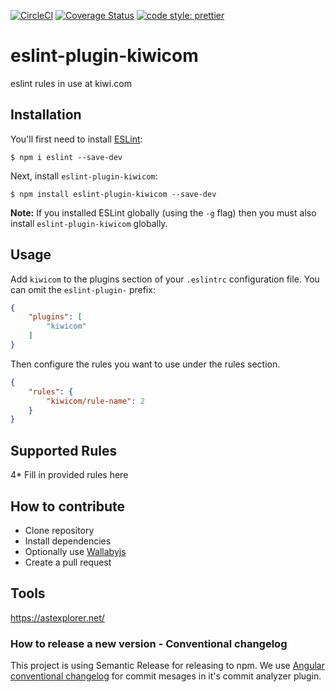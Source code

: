 [![CircleCI](https://circleci.com/gh/kiwicom/eslint-plugin-kiwicom.svg?style=svg)](https://circleci.com/gh/kiwicom/eslint-plugin-kiwicom)
[![Coverage Status](https://coveralls.io/repos/github/kiwicom/eslint-plugin-kiwicom/badge.svg?branch=master)](https://coveralls.io/github/kiwicom/eslint-plugin-kiwicom?branch=master)
[![code style: prettier](https://img.shields.io/badge/code_style-prettier-ff69b4.svg?style=flat-square)](https://github.com/prettier/prettier)

# eslint-plugin-kiwicom

eslint rules in use at kiwi.com

## Installation

You'll first need to install [ESLint](http://eslint.org):

```
$ npm i eslint --save-dev
```

Next, install `eslint-plugin-kiwicom`:

```
$ npm install eslint-plugin-kiwicom --save-dev
```

**Note:** If you installed ESLint globally (using the `-g` flag) then you must also install `eslint-plugin-kiwicom` globally.

## Usage

Add `kiwicom` to the plugins section of your `.eslintrc` configuration file. You can omit the `eslint-plugin-` prefix:

```json
{
    "plugins": [
        "kiwicom"
    ]
}
```


Then configure the rules you want to use under the rules section.

```json
{
    "rules": {
        "kiwicom/rule-name": 2
    }
}
```

## Supported Rules

4* Fill in provided rules here

## How to contribute

* Clone repository
* Install dependencies
* Optionally use [Wallabyjs](https://wallabyjs.com/)
* Create a pull request

## Tools
https://astexplorer.net/

### How to release a new version - Conventional changelog
This project is using Semantic Release for releasing to npm. We use [Angular conventional changelog](https://github.com/conventional-changelog/conventional-changelog/tree/master/packages/conventional-changelog-angular) for commit mesages in it's commit analyzer plugin.





